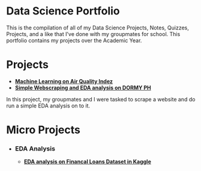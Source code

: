 # **Data Science Portfolio**

This is the compilation of all of my Data Science Projects, Notes, Quizzes, Projects, and a like that I've done with my groupmates for school. This portfolio contains my projects over the Academic Year.

# Projects
- **[Machine Learning on Air Quality Indez](https://colab.research.google.com/drive/15TonGAE1HCXcuNefZQ777I2C7ULErjAw?usp=sharing)**
- **[Simple Webscraping and EDA analysis on DORMY PH](https://colab.research.google.com/drive/1QJ_lUjLcv4V6hojv1kQjaa7VhFZkUxGM)**

In this project, my groupmates and I were tasked to scrape a website and do run a simple EDA analysis on to it. 

# Micro Projects
- ### EDA Analysis
    - **[EDA analysis on Financal Loans Dataset in Kaggle](https://colab.research.google.com/drive/1r22HfRVh4HxZAJQlzqPPk0BjlY1hQ0Fr?usp=sharing)**


